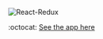 ![React-Redux](https://img.shields.io/badge/React-Redux-11ff00.svg)

:octocat: [See the app here](https://maia313.github.io/contact-manager)
